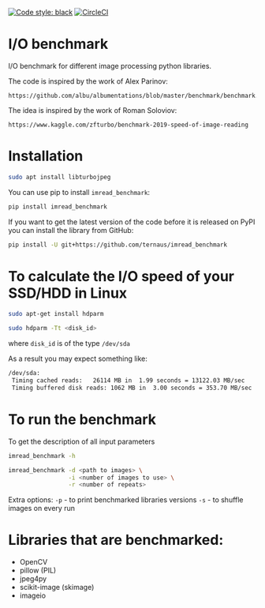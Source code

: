 [![Code style: black](https://img.shields.io/badge/code%20style-black-000000.svg)](https://github.com/ambv/black)
 [![CircleCI](https://circleci.com/gh/ternaus/io_benchmark/tree/master.svg?style=svg)](https://circleci.com/gh/ternaus/io_benchmark/tree/master)

# I/O benchmark
I/O benchmark for different image processing python libraries.

The code is inspired by the work of Alex Parinov:
 
    https://github.com/albu/albumentations/blob/master/benchmark/benchmark.py
    
The idea is inspired by the work of Roman Soloviov:
 
    https://www.kaggle.com/zfturbo/benchmark-2019-speed-of-image-reading

# Installation
```bash
sudo apt install libturbojpeg
```


You can use pip to install `imread_benchmark`:

```bash
pip install imread_benchmark
```

If you want to get the latest version of the code before it is released on PyPI you can install the library from GitHub:

```bash
pip install -U git+https://github.com/ternaus/imread_benchmark
```

# To calculate the I/O speed of your SSD/HDD in Linux

```bash
sudo apt-get install hdparm

sudo hdparm -Tt <disk_id>
```
where `disk_id` is of the type `/dev/sda`

As a result you may expect something like:

```bash
/dev/sda:
 Timing cached reads:   26114 MB in  1.99 seconds = 13122.03 MB/sec
 Timing buffered disk reads: 1062 MB in  3.00 seconds = 353.70 MB/sec
```

# To run the benchmark
To get the description of all input parameters
```bash
imread_benchmark -h
```


```bash
imread_benchmark -d <path to images> \
                 -i <number of images to use> \
                 -r <number of repeats>
```

Extra options:
`-p` - to print benchmarked libraries versions
`-s` - to shuffle images on every run   

# Libraries that are benchmarked:

* OpenCV
* pillow (PIL)
* jpeg4py
* scikit-image (skimage)
* imageio